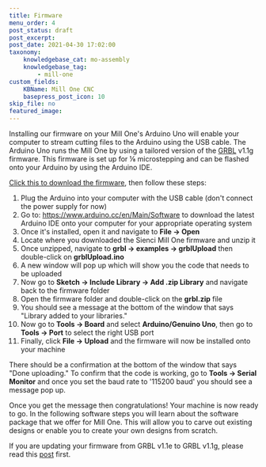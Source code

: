 ```yaml
---
title: Firmware
menu_order: 4
post_status: draft
post_excerpt: 
post_date: 2021-04-30 17:02:00
taxonomy:
    knowledgebase_cat: mo-assembly
    knowledgebase_tag:
        - mill-one
custom_fields:
    KBName: Mill One CNC
    basepress_post_icon: 10
skip_file: no
featured_image: 
---
```

Installing our firmware on your Mill One's Arduino Uno will enable your computer to stream cutting files to the Arduino using the USB cable. The Arduino Uno runs the Mill One by using a tailored version of the <a href="https://github.com/gnea/grbl" target="_blank" rel="noopener">GRBL</a> v1.1g firmware. This firmware is set up for ⅛ microstepping and can be flashed onto your Arduino by using the Arduino IDE.

<a href="https://resources.sienci.com/wp-content/uploads/2021/05/GRBL-1.1g-Sienci-Mill-One.zip">Click this to download the firmware</a>, then follow these steps:
<ol>
 	<li>Plug the Arduino into your computer with the USB cable (don't connect the power supply for now)</li>
 	<li>Go to: <a href="https://www.arduino.cc/en/Main/Software" target="_blank" rel="noopener">https://www.arduino.cc/en/Main/Software</a> to download the latest Arduino IDE onto your computer for your appropriate operating system</li>
 	<li>Once it's installed, open it and navigate to <strong>File -&gt; Open</strong></li>
 	<li>Locate where you downloaded the Sienci Mill One firmware and unzip it</li>
 	<li>Once unzipped, navigate to <strong>grbl -&gt; examples -&gt; grblUpload</strong> then double-click on <strong>grblUpload.ino</strong></li>
 	<li>A new window will pop up which will show you the code that needs to be uploaded</li>
 	<li>Now go to <strong>Sketch -&gt; Include Library -&gt; Add .zip Library</strong> and navigate back to the firmware folder</li>
 	<li>Open the firmware folder and double-click on the <strong>grbl.zip</strong> file</li>
 	<li>You should see a message at the bottom of the window that says "Library added to your libraries."</li>
 	<li>Now go to <strong>Tools -&gt; Board</strong> and select <strong>Arduino/Genuino Uno</strong>, then go to <strong>Tools -&gt; Port</strong> to select the right USB port</li>
 	<li>Finally, click <strong>File -&gt; Upload</strong> and the firmware will now be installed onto your machine</li>
</ol>
There should be a confirmation at the bottom of the window that says "Done uploading." To confirm that the code is working, go to <strong>Tools -&gt; Serial Monitor</strong> and once you set the baud rate to '115200 baud' you should see a message pop up.

Once you get the message then congratulations! Your machine is now ready to go. In the following software steps you will learn about the software package that we offer for Mill One. This will allow you to carve out existing designs or enable you to create your own designs from scratch.

If you are updating your firmware from GRBL v1.1e to GRBL v1.1g, please read this <a href="https://sienci.com/2018/07/04/firmware-update-grbl-1-1g/" target="_blank" rel="noopener">post</a> first.